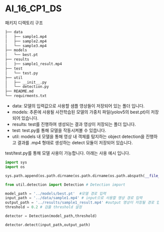# AI_16_CP1_DS

패키지 디렉토리 구조 

```bash
├── data
│   ├── sample1.mp4
│   ├── sample2.mp4
│   └── sample3.mp4
├── models
│   └── best.pt
├── results
│   ├── sample1_result.mp4
├── test
│   └── test.py
├── util
│   ├── __init__.py
│   └── detection.py
├── README.md
└── requirments.txt
``` 

- data: 모델의 입력값으로 사용할 샘플 영상들이 저장되어 있는 폴더 입니다. 
- models: 추론에 사용될 사전학습된 모델의 가중치 파일(yolov5의 best.pt)이 저장되어 있습니다. 
- results: test를 진행하여 생성되는 결과 영상이 저장되는 폴더 입니다. 
- test: test.py를 통해 모델을 작동시켜볼 수 있씁니다. 
- util: models 내 모델을 통해 영상 내 객체를 탐지하는 object detection을 진행하고 결과를 .mp4 형태로 생성하는 detect 모듈이 저장되어 있습니다.

test/test.py를 통해 모델 사용이 가능합니다. 
아래는 사용 예시 입니다. 
```python
import sys
import os

sys.path.append(os.path.dirname(os.path.dirname(os.path.abspath(__file__))))

from util.detection import Detection # Detection import 

model_path = '../models/best.pt'  #모델 경로 입력
input_path = '../data/sample1.mp4' # input으로 사용할 영상 경로 입력 
output_path = '../results/sample1_result.mp4' #output 영상이 저장될 경로 입력 
threshold = 0.2 # 검출 threshold 설정

detector = Detection(model_path,threshold)

detector.detect(input_path,output_path)
```
